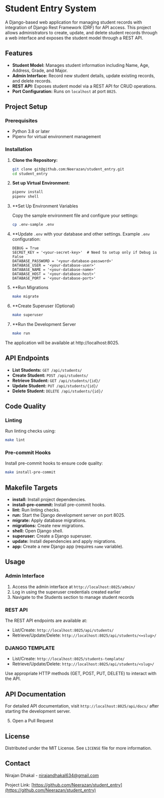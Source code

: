 # Student Entry System

A Django-based web application for managing student records with integration of Django Rest Framework (DRF) for API access. This project allows administrators to create, update, and delete student records through a web interface and exposes the student model through a REST API.

## Features

- **Student Model:** Manages student information including Name, Age, Address, Grade, and Major.
- **Admin Interface:** Record new student details, update existing records, and delete records.
- **REST API:** Exposes student model via a REST API for CRUD operations.
- **Port Configuration:** Runs on `localhost` at port `8025`.

## Project Setup

### Prerequisites

- Python 3.8 or later
- Pipenv for virtual environment management

### Installation

1. **Clone the Repository:**
   ```sh
   git clone git@github.com:Neerazan/student_entry.git
   cd student_entry
   ```

2. **Set up Virtual Environment:**
   ```sh
   pipenv install
   pipenv shell
   ```

3. **Set Up Environment Variables

   Copy the sample environment file and configure your settings:

   ```sh
   cp .env-sample .env
   ```

4. **Update `.env` with your database and other settings. Example `.env` configuration:

   ```env
   DEBUG = True
   SECRET_KEY = '<your-secret-key>'  # Need to setup only if Debug is False
   DATABASE_PASSWORD = '<your-database-password>'
   DATABASE_USER = '<your-database-user>'
   DATABASE_NAME = '<your-database-name>'
   DATABASE_HOST = '<your-database-host>'
   DATABASE_PORT = '<your-database-port>'
   ```

5. **Run Migrations

   ```sh
   make migrate
   ```

6. **Create Superuser (Optional)

   ```sh
   make superuser
   ```

7. **Run the Development Server

   ```sh
   make run
   ```

The application will be available at http://localhost:8025.

## API Endpoints

   * **List Students:** `GET /api/students/`
   * **Create Student:** `POST /api/students/`
   * **Retrieve Student:** `GET /api/students/{id}/`
   * **Update Student:** `PUT /api/students/{id}/`
   * **Delete Student:** `DELETE /api/students/{id}/`

## Code Quality

### Linting

Run linting checks using:

   ```sh
   make lint
   ```

### Pre-commit Hooks

   Install pre-commit hooks to ensure code quality:

   ```sh
   make install-pre-commit
   ```

## Makefile Targets

   * **install:** Install project dependencies.
   * **install-pre-commit:** Install pre-commit hooks.
   * **lint:** Run linting checks.
   * **run:** Start the Django development server on port 8025.
   * **migrate:** Apply database migrations.
   * **migrations:** Create new migrations.
   * **shell:** Open Django shell.
   * **superuser:** Create a Django superuser.
   * **update:** Install dependencies and apply migrations.
   * **app:** Create a new Django app (requires `name` variable).

## Usage

### Admin Interface

1. Access the admin interface at `http://localhost:8025/admin/`
2. Log in using the superuser credentials created earlier
3. Navigate to the Students section to manage student records

### REST API

The REST API endpoints are available at:

- List/Create: `http://localhost:8025/api/students/`
- Retrieve/Update/Delete: `http://localhost:8025/api/students/<=slug>/`

### DJANGO TEMPLATE
- List/Create: `http://localhost:8025/students-template/`
- Retrieve/Update/Delete: `http://localhost:8025/api/students/<slug>/`

Use appropriate HTTP methods (GET, POST, PUT, DELETE) to interact with the API.

## API Documentation

For detailed API documentation, visit `http://localhost:8025/api/docs/` after starting the development server.


5. Open a Pull Request

## License

Distributed under the MIT License. See `LICENSE` file for more information.

## Contact

Nirajan Dhakal - nirajandhakal634@gmail.com

Project Link: [https://github.com/Neerazan/student_entry](https://github.com/Neerazan/student_entry)